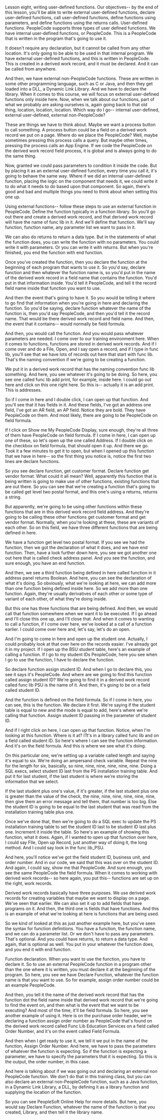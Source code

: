 Lesson eight, writing user-defined functions. Our objectives-- by the end of this lesson, you'll be able to write external user-defined functions, declare user-defined functions, call user-defined functions, define functions using parameters, and define functions using the returns calls. User-defined functions. PeopleCode supports three types of user defined functions. We have internal user-defined functions, or PeopleCode. This is a PeopleCode that is written in the program that's going to use it.

It doesn't require any declaration, but it cannot be called from any other location. It's only going to be able to be used in that internal program. We have external user-defined functions, and this is written in PeopleCode. This is created in a derived work record, and it must be declared. And it can be called from anywhere.

And then, we have external non-PeopleCode functions. These are written in some other programming language, such as C or Java, and then they get loaded into a DLL, a Dynamic Link Library. And we have to declare the library. When it comes to this course, we will focus on external user-defined functions only inside here. Now, when we talk about our functions, part of what we probably are asking ourselves is, again going back to that old thing, location, location, location. Which way do I go-- internal user-defined, external user-defined, external non-PeopleCode?

These are things we have to think about. Maybe we want a process button to call something. A process button could be a field on a derived work record we put on a page. Where do we place the PeopleCode? Well, maybe sometimes pressing this process calls a query. But maybe other times, pressing the process calls an App Engine. If we code the PeopleCode on the derived work record field process, it is global and is always going to do the same thing.

Now, granted we could pass parameters to condition it inside the code. But by placing it as an external user-defined function, every time you call it, it's going to behave the same way. Where if we did an internal user-defined function, placing the logic on the component that needs it, we could write it to do what it needs to do based upon that component. So again, there's good and bad and multiple things you need to think about when setting this one up.

Using external functions-- follow these steps to use an external function in PeopleCode. Define the function typically in a function library. So you'll go out there and create a derived work record, and that derived work record will have the name of func lib in it. And we'll define that function. We'll say function, function name, any parameter list we want to pass in it.

We can also do returns to return a data type. But in the statements of what the function does, you can write the function with no parameters. You could write it with parameters. Or you can write it with returns. But when you're finished, you end the function with end function.

Once you've created the function, then you declare the function at the beginning of each program that wants to use it. So you'd say, declare function and then whatever the function name is, so you'd put in the name of the derived work record in a field name that contains the function. You'd put in that information inside. You'd tell it PeopleCode, and tell it the record field name inside that function you want to use.

And then the event that's going to have it. So you would be telling it where to go find that information when you're going in here and declaring the function. So you'd be saying, declare function whatever the name of the function is, then you'd say PeopleCode, and then you'd tell it the record name. That would be there derived work record and field name. And then, the event that it contains-- would normally be field formula.

And then, you would call the function. And you would pass whatever parameters are needed. I come over to our training environment here. When it comes to functions, functions are stored in derived work records. And if I come over and do a File, Open, and I say open a record, and if I type in func lib, you'll see that we have lots of records out here that start with func lib. That's the naming convention if we're going to be creating a function.

We put it in a derived work record that has the naming convention func lib something. And here, you see whatever it's going to be doing. So here, you see one called func lib add print, for example, inside here. I could go out here and click on this one right here. So this is-- actually it is an add print. This is addresses.

So if I come in here and I double click, I can open up that function. And you'll see that it has fields in it. And these fields, I've got an address one field, I've got an AR field, an AP field. Notice they are bold. They have PeopleCode on them. And most likely, there are going to be PeopleCode on field formula.

If I click on Show me My PeopleCode Display, sure enough, they're all three of them have PeopleCode on field formula. If I come in here, I can open up one of these, so let's open up the one called Address. If I double click on the checkbox on field formula, that should open it up. And there we go. Took it a few minutes to get it to open, but when I opened up this function that we have in here-- so the first thing you notice is, notice the first two lines are declare functions.

So you see declare function, get customer format. Declare function get vendor format. What could it all mean? Well, apparently this function that is being written is going to make use of other functions, existing functions that are out there. So you can see that we're creating a function that's going to be called get level two postal format, and this one's using a returns, returns a string.

But apparently, we're going to be using other functions within these functions that are in this derived work record field address. And they're going to be calling these other functions get customer format and get vendor format. Normally, when you're looking at these, these are variants of each other. So on this field, we have three different functions that are being defined in here.

We have a function get level two postal format. If you see we had the function, then we got the declaration of what it does, and we have end function. Then, have a look further down here, you see we got another one out here that is called check address panel. And you see the function, and sure enough, you have an end function.

And then, we see a third function being defined in here called function in it address panel returns Boolean. And here, you can see the declaration of what it's doing. So obviously, what we're looking at here, we can add more than one function being defined inside here. So we add more than one function. Again, they're usually derivatives of each other or some type of variant of each other, of what they're doing inside.

But this one has three functions that are being defined. And then, we would call that function somewhere when we want it to be executed. If I go ahead and I'll close this one up, and I'll close that. And when it comes to wanting to call a function, if I come over here, we've looked at a call of a function earlier. I could come over here and, let's say, let's do an open.

And I'm going to come in here and open up the student one. Actually, I could probably look at that over here on the records easier. I've already got it in my project. If I open up the BSU student table, here's an example of calling a function. If I go to my student IDs PeopleCode, here you see when I go to use the function, I have to declare the function.

So declare function assign student ID. And when I go to declare this, you see it says it's PeopleCode. And where are we going to find this function called assign student ID? We're going to find it in a derived work record called func lib PSU is the name of it. And then, it's going to be on a field called student ID.

And the function is defined on the field formula. So if I come in here, you can see, this is the function. We declare it first. We're saying if the student table is equal to new and the mode is equal to add, here's where we're calling that function. Assign student ID passing in the parameter of student ID.

And if I right click on here, I can open up that function. Notice, when I'm looking at this function. Where is it at? ITt's in a library called func lib and on a field called student ID. So here's where I can see the function information. And it's on the field formula. And this is where we see what it's doing.

On this particular one, we're setting up a variable called length and saying it's equal to six. We're doing an ampersand check variable. Repeat the nine for the length for six, basically, so nine, nine, nine, nine, nine, nine. Doing a SQL execs, select student ID last from the PS installation training table. And put it for last student, if the last student is where we're storing the information that we select.

If the last student plus one's value, if it's greater, if the last student plus one is greater than the value of the check, the nine, nine, nine, nine, nine, nine, then give them an error message and tell them, that number is too big. Else the student ID is going to be equal to the last student that was read from the installation training table plus one.

Once we've done that, then we're going to do a SQL exec to update the PS installation training table to set the student ID last to be student ID last plus one. Increment it inside the table. So here's an example of showing this function, what it does. Again, if I wanted to open up that function over here, I could say FIle, Open up Record, just another way of doing it, the long method. And I could say look in the func lib_PSU.

And here, you'll notice we've got the field student ID, business unit, and order number. And in our code, we said that this was over on the student ID. And again, I could say, show me that PeopleCode. And sure enough, you see the same PeopleCode the field formula. When it comes to working with derived work records-- so here again, you put this-- functions are set up on the right, work records.

Derived work records basically have three purposes. We use derived work records for creating variables that maybe we want to display on a page. We've seen that earlier. We can also set it up to add fields that have programs on it. And then, the third one is fields that have functions. And this is an example of what we're looking at here is functions that are being used.

So we kind of looked at this as just another example here, but you've seen the syntax for function definitions. You have a function, the function name, and we can do a parameter list. Or we don't have to pass any parameters. That's optional. And you could have returns, to return a data type. And again, that is optional as well. You put in your whatever the function does, and you end it with end function.

Function declaration. When you want to use the function, you have to declare it. So to use an external PeopleCode function in a program other than the one where it is written, you must declare it at the beginning of the program. So here, you see we have Declare Function, whatever the function name is that you want to use. So for example, assign order number could be an example PeopleCode.

And then, you tell it the name of the derived work record that has the function dot the field name inside that derived work record that we're going to find the event on, and then what is the event that we want to be executing? And most of the time, it'll be field formula. So here, you see another example of using it. Here is on the purchase order header, we're declaring a function assign order number as PeopleCode that's found on the derived work record called Func Lib Education Services on a field called Order Number, and it's on the event called Field Formula.

And then when I get ready to use it, we tell it we put in the name of the function, Assign Order Number. And here, we have to pass the parameters of whatever the function is expecting. So if the function is expecting a parameter, we have to specify the parameters that it is expecting. So this is the output, the order number, in this case.

And here is talking about if we was going out and declaring an external non PeopleCode function. We don't do that in this training class, but you can also declare an external non-PeopleCode function, such as a Java function, in a Dynamic Link Library, a DLL, by defining it as a library function and supplying the location of the function.

So you can see PeopleSoft Online Help for more details. But here, you would say Declare Function, whatever the name of the function is that you created, Library, and then tell it the library name.

